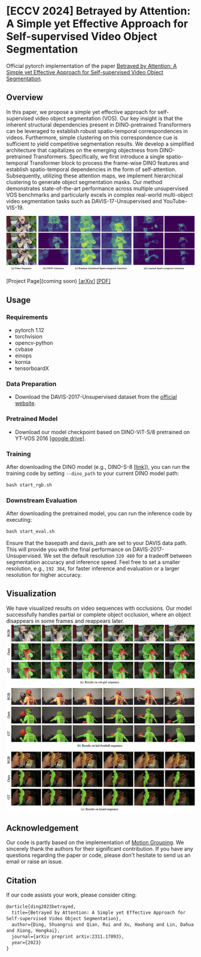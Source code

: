 # [ECCV 2024] Betrayed by Attention: A Simple yet Effective Approach for Self-supervised Video Object Segmentation
Official pytorch implementation of the paper [Betrayed by Attention: A Simple yet Effective Approach for Self-supervised Video Object Segmentation](https://arxiv.org/abs/2311.17893). 

## Overview
In this paper, we propose a simple yet effective approach for self-supervised video object segmentation (VOS). Our key insight is that the inherent structural dependencies present in DINO-pretrained Transformers can be leveraged to establish robust spatio-temporal correspondences in videos. Furthermore, simple clustering on this correspondence cue is sufficient to yield competitive segmentation results. We develop a simplified architecture that capitalizes on the emerging objectness from DINO-pretrained Transformers. Specifically, we first introduce a single spatio-temporal Transformer block to process the frame-wise DINO features and establish spatio-temporal dependencies in the form of self-attention. Subsequently, utilizing these attention maps, we implement hierarchical clustering to generate object segmentation masks. Our method demonstrates state-of-the-art performance across multiple unsupervised VOS benchmarks and particularly excels in complex real-world multi-object video segmentation tasks such as DAVIS-17-Unsupervised and YouTube-VIS-19.

![teaser](Figure/teaser.png)

[Project Page](coming soon) [[arXiv]](https://arxiv.org/abs/2311.17893) [[PDF]](https://arxiv.org/pdf/2311.17893.pdf)

## Usage

### Requirements
- pytorch 1.12
- torchvision
- opencv-python
- cvbase
- einops
- kornia
- tensorboardX


### Data Preparation
- Download the DAVIS-2017-Unsupervised dataset from the [official website](https://davischallenge.org/davis2017/code.html#unsupervised).

### Pretrained Model
- Download our model checkpoint based on DINO-ViT-S/8 pretrained on YT-VOS 2016 [[google drive]](https://drive.google.com/file/d/1UhSPueJGpV4di9SVlZDmz0KWkuigQApA/view?usp=sharing).

### Training
After downloading the DINO model (e.g., DINO-S-8 [[link]](https://dl.fbaipublicfiles.com/dino/dino_deitsmall8_pretrain/dino_deitsmall8_pretrain_full_checkpoint.pth)), you can run the training code by setting `--dino_path` to your current DINO model path:
```python
bash start_rgb.sh
```

### Downstream Evaluation
After downloading the pretrained model, you can run the inference code by executing:
```python
bash start_eval.sh
```
Ensure that the basepath and davis_path are set to your DAVIS data path. This will provide you with the final performance on DAVIS-2017-Unsupervised. We set the default resolution ```320 480``` for a tradeoff between segmentation accuracy and inference speed. Feel free to set a smaller resolution, e.g., ```192 384```, for faster inference and evaluation or a larger resolution for higher accuracy.

## Visualization
We have visualized results on video sequences with occlusions. Our model successfully handles partial or complete object occlusion, where an object disappears in some frames and reappears later.
![vis](Figure/vis.png)

## Acknowledgement
Our code is partly based on the implementation of [Motion Grouping](https://github.com/charigyang/motiongrouping). We sincerely thank the authors for their significant contribution. If you have any questions regarding the paper or code, please don't hesitate to send us an email or raise an issue.


## Citation
If our code assists your work, please consider citing:
```
@article{ding2023betrayed,
  title={Betrayed by Attention: A Simple yet Effective Approach for Self-supervised Video Object Segmentation},
  author={Ding, Shuangrui and Qian, Rui and Xu, Haohang and Lin, Dahua and Xiong, Hongkai},
  journal={arXiv preprint arXiv:2311.17893},
  year={2023}
}
```
